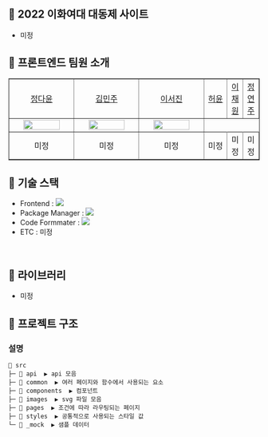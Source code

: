 ## 🎉 2022 이화여대 대동제 사이트

- 미정

## 🎉 프론트엔드 팀원 소개

<table border="" cellspacing="0" cellpadding="0" width="100%">
    <tr width="100%">
        <td width="30%" align="center"><a href= "https://github.com/dy6578ekdbs">정다윤</a></td>
        <td width="30%" align="center"><a href= "">김민주</a></td>
        <td width="30%" align="center"><a href= "">이서진</a></td>
           <td width="30%" align="center"><a href= "">허윤</a></td>
        <td width="30%" align="center"><a href= "">이채원</a></td>
        <td width="30%" align="center"><a href= "">정연주</a></td>
    </tr>
    <tr width="100%">
        <td width="30%" align="center"><img src = "" width="80%"/></td>
        <td width="30%" align="center"><img src = "" width="80%"/></td>
        <td width="30%" align="center"><img src = "" width="80%"/></td>
    </tr>
    <tr width="100%">
       <td width="30%" align="center">미정</td>
       <td width="30%" align="center">미정</td>
       <td width="30%" align="center">미정</td>
       <td width="30%" align="center">미정</td>
       <td width="30%" align="center">미정</td>
       <td width="30%" align="center">미정</td>
      
   </tr>
</table>

## 🎉 기술 스택

- Frontend : <img src="https://img.shields.io/badge/React-61DAFB?style=flat-square&logo=React&logoColor=white">
- Package Manager : <img src="https://img.shields.io/badge/npm-CB3837?style=flat-square&logo=npm&logoColor=white">
- Code Formmater : <img src="https://img.shields.io/badge/Prettier-F7B93E?style=flat-square&logo=React&logoColor=white">
- ETC : 미정

</br>

## 🎉 라이브러리

- 미정

## 🎉 프로젝트 구조

### 설명

```
📂 src
├─ 📂 api  ▶️ api 모음
├─ 📂 common  ▶️ 여러 페이지와 함수에서 사용되는 요소
├─ 📂 components  ▶️ 컴포넌트
├─ 📂 images  ▶️ svg 파일 모음
├─ 📂 pages  ▶️ 조건에 따라 라우팅되는 페이지
├─ 📂 styles  ▶️ 공통적으로 사용되는 스타일 값
└─ 📂 _mock  ▶️ 샘플 데이터

```

